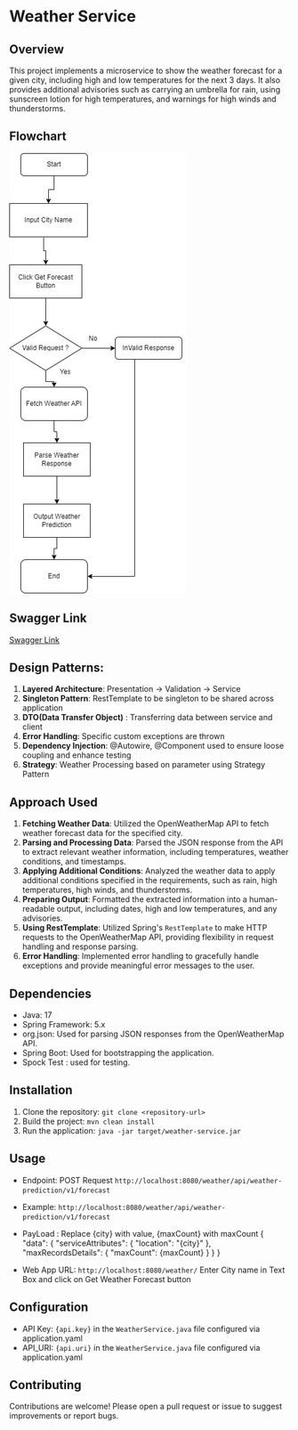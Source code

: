 # Weather Service

## Overview
This project implements a microservice to show the weather forecast for a given city, including high and low temperatures for the next 3 days. It also provides additional advisories such as carrying an umbrella for rain, using sunscreen lotion for high temperatures, and warnings for high winds and thunderstorms.
## Flowchart

![Weather Flow Chart](https://github.com/swathithota/weather/blob/main/src/main/resources/static/weatherFlowChart.png)

## Swagger Link
[Swagger Link](src/main/resources/openapi.yaml)

## Design Patterns:
1. **Layered Architecture**: Presentation -> Validation -> Service
2. **Singleton Pattern**: RestTemplate to be singleton to be shared across application
3. **DTO(Data  Transfer Object)** : Transferring data between service and client
4. **Error Handling**: Specific custom exceptions are thrown
5. **Dependency Injection**: @Autowire, @Component used to ensure loose coupling and enhance testing
6. **Strategy**: Weather Processing based on parameter using Strategy Pattern
## Approach Used
1. **Fetching Weather Data**: Utilized the OpenWeatherMap API to fetch weather forecast data for the specified city.
2. **Parsing and Processing Data**: Parsed the JSON response from the API to extract relevant weather information, including temperatures, weather conditions, and timestamps.
3. **Applying Additional Conditions**: Analyzed the weather data to apply additional conditions specified in the requirements, such as rain, high temperatures, high winds, and thunderstorms.
4. **Preparing Output**: Formatted the extracted information into a human-readable output, including dates, high and low temperatures, and any advisories.
5. **Using RestTemplate**: Utilized Spring's `RestTemplate` to make HTTP requests to the OpenWeatherMap API, providing flexibility in request handling and response parsing.
6. **Error Handling**: Implemented error handling to gracefully handle exceptions and provide meaningful error messages to the user.

## Dependencies
- Java: 17
- Spring Framework: 5.x
- org.json: Used for parsing JSON responses from the OpenWeatherMap API.
- Spring Boot: Used for bootstrapping the application.
- Spock Test : used for testing.

## Installation
1. Clone the repository: `git clone <repository-url>`
2. Build the project: `mvn clean install`
3. Run the application: `java -jar target/weather-service.jar`

## Usage
- Endpoint: POST Request `http://localhost:8080/weather/api/weather-prediction/v1/forecast`
- Example: `http://localhost:8080/weather/api/weather-prediction/v1/forecast`
- PayLoad : Replace {city} with value, {maxCount} with maxCount
{
  "data": {
  "serviceAttributes": {
  "location": "{city}"
  },
  "maxRecordsDetails": {
  "maxCount": {maxCount}
  }
  }
  }

- Web App URL: `http://localhost:8080/weather/`
 Enter City name in Text Box and click on Get Weather Forecast button
## Configuration
- API Key:  `{api.key}` in the `WeatherService.java` file  configured via application.yaml
- API_URI: `{api.uri}` in the `WeatherService.java` file configured via application.yaml

## Contributing
Contributions are welcome! Please open a pull request or issue to suggest improvements or report bugs.


